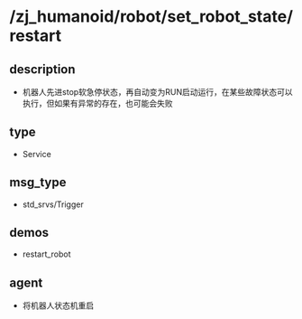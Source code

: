 # /zj_humanoid/robot/set_robot_state/restart

## description
- 机器人先进stop软急停状态，再自动变为RUN启动运行，在某些故障状态可以执行，但如果有异常的存在，也可能会失败

## type
- Service

## msg_type
- std_srvs/Trigger

## demos
- restart_robot

## agent
- 将机器人状态机重启

